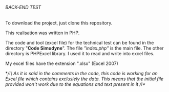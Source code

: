 ###### BACK-END TEST #######

To download the project, just clone this repository.

This realisation was written in PHP. 

The code and tool (excel file) for the technical test can be found in the directory "**Code Simudyne**".
The file *"index.php"* is the main file.
The other directory is PHPExcel library. I used it to read and write into excel files.

My excel files have the extension ".xlsx" (Excel 2007)

**/!\  As it is said in the comments in the code, this code is working for an Excel file which contains exclusiely the data.
This means that the initial file provided won't work due to the equations and text present in it  /!\**


